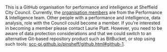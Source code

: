 This is a GitHub organisation for performance and intelligence at Sheffield City Council. Currently, the [organisation members](https://github.com/orgs/scc-pi/people) are from the Performance & Intelligence team. Other people with a performance and intelligence, data analysis, role with the Council could become a member. If you're interested in becoming a member please contact Laurie Platt. However, you need to be aware of data protection considerations and that we could switch to an alternative Git-based repository product such as BitBucket, or stop using such tools: [scc-pi.github.io/pinsheff/github.html#github-1](https://scc-pi.github.io/pinsheff/github.html#github-1).
